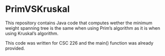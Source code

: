 # PrimVSKruskal
This repository contains Java code that computes wether the minimum weight spanning tree is the same when using Prim’s algorithm as it is when using Kruskal’s algorithm. 

This code was written for CSC 226 and the main() function was already provided.
